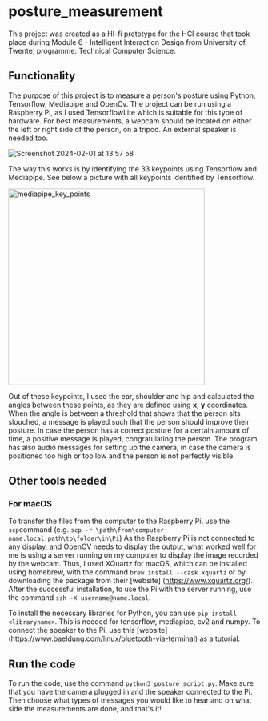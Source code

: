# posture_measurement
This project was created as a HI-fi prototype for the HCI course that took place during Module 6 - Intelligent Interaction Design from University of Twente, programme: Technical Computer Science.

## Functionality
The purpose of this project is to measure a person's posture using Python, Tensorflow, Mediapipe and OpenCv. The project can be run using a Raspberry Pi, as I used TensorflowLite which is suitable for this type of hardware. For best measurements, a webcam should be located on either the left or right side of the person, on a tripod. An external speaker is needed too. 

![Screenshot 2024-02-01 at 13 57 58](https://github.com/ralucamaria-gavrila/posture_measurement/assets/57534552/6c9a5942-eb3b-428f-95e7-ee33d6aeee33)

The way this works is by identifying the 33 keypoints using Tensorflow and Mediapipe. See below a picture with all keypoints identified by Tensorflow. 

<img width="392" alt="mediapipe_key_points" src="https://github.com/ralucamaria-gavrila/posture_measurement/assets/57534552/94e723f5-62d5-42a6-8c2c-d670130ceabf">

Out of these keypoints, I used the ear, shoulder and hip and calculated the angles between these points, as they are defined using **x**, **y** coordinates. When the angle is between a threshold that shows that the person sits slouched, a message is played such that the person should improve their posture. In case the person has a correct posture for a certain amount of time, a positive message is played, congratulating the person. The program has also audio messages for setting up the camera, in case the camera is positioned too high or too low and the person is not perfectly visible. 

## Other tools needed
### For macOS
To transfer the files from the computer to the Raspberry Pi, use the ```scp```command (e.g. ```scp -r \path\from\computer name.local:path\to\folder\in\Pi```)
As the Raspberry Pi is not connected to any display, and OpenCV needs to display the output, what worked well for me is using a server running on my computer to display the image recorded by the webcam. Thus, I used XQuartz for macOS, which can be installed using homebrew, with the command ```brew install --cask xquartz``` or by downloading the package from their [website] (https://www.xquartz.org/). After the successful installation, to use the Pi with the server running, use the command ```ssh -X username@name.local```. 

To install the necessary libraries for Python, you can use ```pip install <libraryname>```. This is needed for tensorflow, mediapipe, cv2 and numpy. 
To connect the speaker to the Pi, use this [website] (https://www.baeldung.com/linux/bluetooth-via-terminal) as a tutorial.

## Run the code
To run the code, use the command ```python3 posture_script.py```. Make sure that you have the camera plugged in and the speaker connected to the Pi. Then choose what types of messages you would like to hear and on what side the measurements are done, and that's it!
